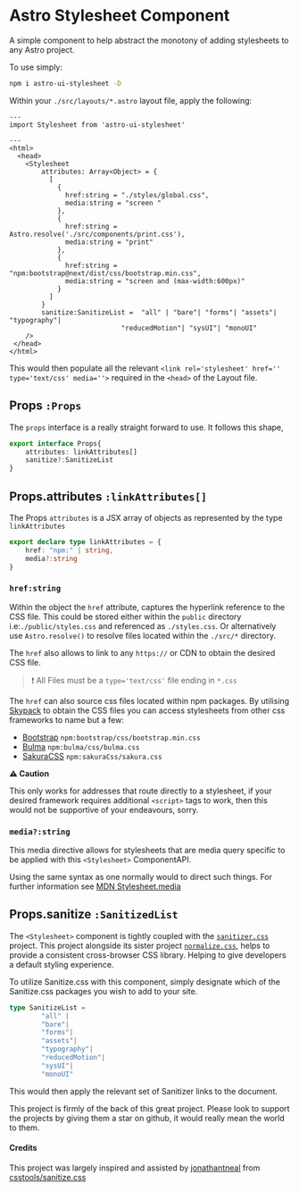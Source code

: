 # Astro Stylesheet Component

A simple component to help abstract the monotony of adding stylesheets to any Astro project.

To use simply:

```bash
npm i astro-ui-stylesheet -D
```

Within your `./src/layouts/*.astro` layout file, apply the following:

```astro
---
import Stylesheet from 'astro-ui-stylesheet'

---
<html>
  <head>
    <Stylesheet 
        attributes: Array<Object> = {
          [
            {
              href:string = "./styles/global.css", 
              media:string = "screen "
            },
            {
              href:string = Astro.resolve('./src/components/print.css'),
              media:string = "print"
            },
            {
              href:string = "npm:bootstrap@next/dist/css/bootstrap.min.css",
              media:string = "screen and (max-width:600px)"
            }
          ]
        }
        sanitize:SanitizeList =  "all" | "bare"| "forms"| "assets"| "typography"|
                            "reducedMotion"| "sysUI"| "monoUI"
    />
 </head>
</html>

```

This would then populate all the relevant `<link rel='stylesheet' href='' type='text/css' media=''>` required in the `<head>` of the Layout file.

## Props `:Props`

The `props` interface is a really straight forward to use. It follows this shape,

```ts
export interface Props{
    attributes: linkAttributes[]
    sanitize?:SanitizeList
}
```

 
## Props.attributes `:linkAttributes[]`

The Props `attributes` is a JSX array of objects as represented by the type `linkAttributes`

```ts
export declare type linkAttributes = {
    href: "npm:" | string,
    media?:string
}
```

### `href:string`

Within the object the `href` attribute, captures the hyperlink reference to the CSS file. This could be stored either within the `public` directory i.e:`./public/styles.css` and referenced as `./styles.css`. Or alternatively use `Astro.resolve()` to resolve files located within the `./src/*` directory.

The `href` also allows to link to any `https://` or CDN to obtain the desired CSS file.

> ❗ All Files must be a `type='text/css'` file ending in `*.css`

The `href` can also source css files located within npm packages. By utilising [Skypack](https://www.skypack.dev/) to obtain the CSS files you can access stylesheets from other css frameworks to name but a few:

- [Bootstrap](https://www.skypack.dev/view/bootstrap) `npm:bootstrap/css/bootstrap.min.css`
- [Bulma](https://www.skypack.dev/view/bulma) `npm:bulma/css/bulma.css`
- [SakuraCSS](https://www.skypack.dev/view/sakura.css) `npm:sakuraCss/sakura.css`

**⚠️ Caution**

This only works for addresses that route directly to a stylesheet, if your desired framework requires additional `<script>` tags to work, then this would not be supportive of your endeavours, sorry.

### `media?:string`

This media directive allows for stylesheets that are media query specific to be applied with this `<Stylesheet>` ComponentAPI.

Using the same syntax as one normally would to direct such things. For further information see [MDN Stylesheet.media](https://developer.mozilla.org/en-US/docs/Web/API/StyleSheet/media)

## Props.sanitize `:SanitizedList`

The `<Stylesheet>` component is tightly coupled with the [`sanitizer.css`](https://csstools.github.io/sanitize.css/) project. This project alongside its sister project [`normalize.css`](https://github.com/csstools/normalize.css), helps to provide a consistent cross-browser CSS library. Helping to give developers a default styling experience.

To utilize Sanitize.css with this component, simply designate which of the Sanitize.css packages you wish to add to your site.

```ts
type SanitizeList =
        "all" |
        "bare"|
        "forms"|
        "assets"|
        "typography"|
        "reducedMotion"|
        "sysUI"|
        "monoUI"

```

This would then apply the relevant set of Sanitizer links to the document.

This project is firmly of the back of this great project. Please look to support the projects by giving them a star on github, it would really mean the world to them.

#### Credits

This project was largely inspired and assisted by [jonathantneal](https://github.com/jonathantneal) from [csstools/sanitize.css](https://github.com/csstools/sanitize.css)
